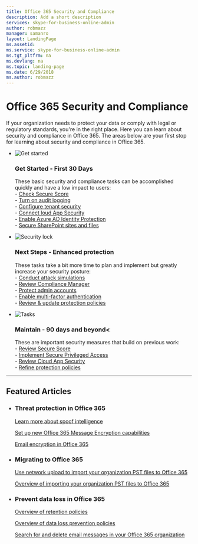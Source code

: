 ```yaml
---
title: Office 365 Security and Compliance
description: Add a short description
services: skype-for-business-online-admin
author: robmazz
manager: samanro
layout: LandingPage
ms.assetid: 
ms.service: skype-for-business-online-admin
ms.tgt_pltfrm: na
ms.devlang: na
ms.topic: landing-page
ms.date: 6/29/2018
ms.author: robmazz
---
```

# Office 365 Security and Compliance

If your organization needs to protect your data or comply with legal or regulatory standards, you're in the right place. Here you can learn about security and compliance in Office 365. The areas below are your first stop for learning about security and compliance in Office 365.

<ul class="cardsF panelContent">
    <li>
        <div class="cardSize">
            <div class="cardPadding">
                <div class="card">
                    <div class="cardImageOuter">
                        <div class="cardImage">
                            <img src="https://docs.microsoft.com/en-us/office/media/icons/get-started.svg" alt="Get started" />
                        </div>
                    </div>
                    <div class="cardText">
                        <h3>Get Started - First 30 Days</h3>
                <p>These basic security and compliance tasks can be accomplished quickly and have a low impact to users: <br> - <a href="https://cdn.quotesgram.com/img/94/90/1399576208-AnimalHouse_037Pyxurz.jpg">Check Secure Score</a> <br> - <a href="https://securescore.office.com">Turn on audit logging</a> <br> - <a href="https://cdn.quotesgram.com/img/94/90/1399576208-AnimalHouse_037Pyxurz.jpg">Configure tenant security</a> <br> - <a href="https://cdn.quotesgram.com/img/94/90/1399576208-AnimalHouse_037Pyxurz.jpg">Connect loud App Security</a> <br> - <a href="https://cdn.quotesgram.com/img/94/90/1399576208-AnimalHouse_037Pyxurz.jpg">Enable Azure AD Identity Protection</a> <br> - <a href="https://cdn.quotesgram.com/img/94/90/1399576208-AnimalHouse_037Pyxurz.jpg">Secure SharePoint sites and files</a> </p>
                    </div>
                </div>
            </div>
        </div>
    </li>
    <li>
        <div class="cardSize">
            <div class="cardPadding">
                <div class="card">
                    <div class="cardImageOuter">
                        <div class="cardImage">
                            <img src="https://docs.microsoft.com/en-us/office/media/icons/lock-protected.svg" alt="Security lock" />
                        </div>
                    </div>
                    <div class="cardText">
                        <h3>Next Steps - Enhanced protection</h3>
                        <p>These tasks take a bit more time to plan and implement but greatly increase your security posture: <br> - <a href="https://cdn.quotesgram.com/img/94/90/1399576208-AnimalHouse_037Pyxurz.jpg">Conduct attack simulations</a> <br> - <a href="https://cdn.quotesgram.com/img/94/90/1399576208-AnimalHouse_037Pyxurz.jpg">Review Compliance Manager</a> <br> - <a href="https://cdn.quotesgram.com/img/94/90/1399576208-AnimalHouse_037Pyxurz.jpg">Protect admin accounts</a> <br> - <a href="https://cdn.quotesgram.com/img/94/90/1399576208-AnimalHouse_037Pyxurz.jpg">Enable multi-factor authentication</a> <br> - <a href="https://cdn.quotesgram.com/img/94/90/1399576208-AnimalHouse_037Pyxurz.jpg">Review & update protection policies</a> </p>
                    </div>
                </div>
            </div>
        </div>
    </li>
    <li>
        <div class="cardSize">
            <div class="cardPadding">
                <div class="card">
                    <div class="cardImageOuter">
                        <div class="cardImage">
                            <img src="https://docs.microsoft.com/en-us/office/media/icons/tasks.svg" alt="Tasks" />
                        </div>
                    </div>
                    <div class="cardText">
                        <h3>Maintain - 90 days and beyond<</h3>
                        <p>These are important security measures that build on previous work:<br>
                        - <a href="https://cdn.quotesgram.com/img/94/90/1399576208-AnimalHouse_037Pyxurz.jpg">Review Secure Score</a><br>
                        - <a href="https://cdn.quotesgram.com/img/94/90/1399576208-AnimalHouse_037Pyxurz.jpg">Implement Secure Privileged Access</a><br>
                        - <a href="https://cdn.quotesgram.com/img/94/90/1399576208-AnimalHouse_037Pyxurz.jpg">Review Cloud App Security</a><br>
                        - <a href="https://cdn.quotesgram.com/img/94/90/1399576208-AnimalHouse_037Pyxurz.jpg">Refine protection policies</a><br></p>
                    </div>
                </div>
            </div>
        </div>
    </li>
</ul>

<hr>
<h2>Featured Articles</h2>

<ul class="panelContent cardsW">
    <li>
        <div class="cardSize">
            <div class="cardPadding">
                <div class="card">
                    <div class="cardText">
                        <h3>Threat protection in Office 365</h3>
                        <p><a href="https://wondersinthedark.files.wordpress.com/2012/10/bluto.jpg">Learn more about spoof intelligence</a></p>
                        <p><a href="https://wondersinthedark.files.wordpress.com/2012/10/bluto.jpg">Set up new Office 365 Message Encryption capabilities</a></p>
                        <p><a href="https://wondersinthedark.files.wordpress.com/2012/10/bluto.jpg">Email encryption in Office 365</a></p>
                    </div>
                </div>
            </div>
        </div>
    </li>
    <li>
        <div class="cardSize">
            <div class="cardPadding">
                <div class="card">
                    <div class="cardText">
                        <h3>Migrating to Office 365</h3>
                        <p><a href="https://wondersinthedark.files.wordpress.com/2012/10/bluto.jpg">Use network upload to import your organization PST files to Office 365</a></p>
                        <p><a href="https://wondersinthedark.files.wordpress.com/2012/10/bluto.jpg">Overview of importing your organization PST files to Office 365</a></p>
                    </div>
                </div>
            </div>
        </div>
    </li>
    <li>
        <div class="cardSize">
            <div class="cardPadding">
                <div class="card">
                    <div class="cardText">
                        <h3>Prevent data loss in Office 365</h3>
                        <p><a href="https://wondersinthedark.files.wordpress.com/2012/10/bluto.jpg">Overview of retention policies</a></p>
                        <p><a href="https://wondersinthedark.files.wordpress.com/2012/10/bluto.jpg">Overview of data loss prevention policies</a></p>
                        <p><a href="https://wondersinthedark.files.wordpress.com/2012/10/bluto.jpg">Search for and delete email messages in your Office 365 organization</a></p>
                    </div>
                </div>
            </div>
        </div>
    </li>
</ul>